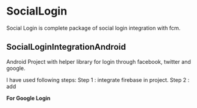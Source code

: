 # SocialLogin
Social Login is complete package of social login integration with fcm.

SocialLoginIntegrationAndroid
-------------------------------

Android Project with helper library for login through facebook, twitter and google.


I have used following steps:
Step 1 : integrate firebase in project.
Step 2 : add 

**For Google Login**

